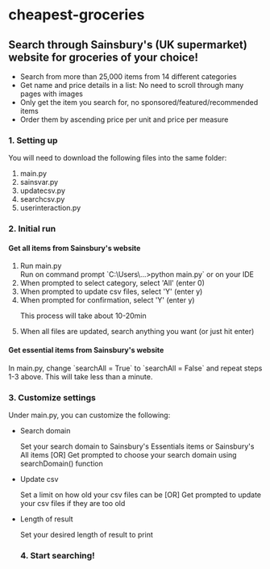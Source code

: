 # cheapest-groceries
<h2>Search through Sainsbury's (UK supermarket) website for groceries of your choice!</h2>

<ul>
  <li>Search from more than 25,000 items from 14 different categories</li>
  <li>Get name and price details in a list: No need to scroll through many pages with images</li>
  <li>Only get the item you search for, no sponsored/featured/recommended items</li>
  <li>Order them by ascending price per unit and price per measure</li>
</ul>


<h3>1. Setting up</h3>
<p>You will need to download the following files into the same folder:
  <ol>
    <li>main.py</li>
    <li>sainsvar.py</li>
    <li>updatecsv.py</li>
    <li>searchcsv.py</li>
    <li>userinteraction.py</li>
  </ol>
</p>

<h3>2. Initial run</h3>
<h4>Get all items from Sainsbury's website</h4>
<ol>
  <li>Run main.py</li>
Run on command prompt `C:\Users\...>python main.py` or on your IDE
  <li>When prompted to select category, select 'All' (enter 0)</li>
  <li>When prompted to update csv files, select 'Y' (enter y)</li>
  <li>When prompted for confirmation, select 'Y' (enter y)</li>
  <p>This process will take about 10-20min</p>
  <li>When all files are updated, search anything you want (or just hit enter)</li>
</ol>
<h4>Get essential items from Sainsbury's website</h4>
In main.py, change `searchAll = True` to `searchAll = False` and repeat steps 1-3 above. This will take less than a minute.

<h3>3. Customize settings </h3>
Under main.py, you can customize the following:
  <ul>
    <li>Search domain</li>
    <p>Set your search domain to Sainsbury's Essentials items or Sainsbury's All items [OR] Get prompted to choose your search domain using searchDomain() function</p>
    <li>Update csv</li>
    <p>Set a limit on how old your csv files can be [OR] Get prompted to update your csv files if they are too old</p>
    <li>Length of result</li>
    <p>Set your desired length of result to print</p>
</p>

<h3>4. Start searching!</h3>
